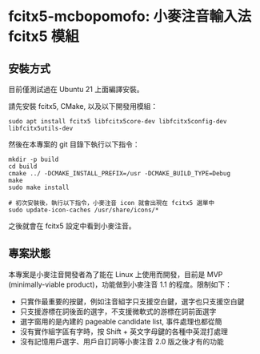 # fcitx5-mcbopomofo: 小麥注音輸入法 fcitx5 模組

## 安裝方式

目前僅測試過在 Ubuntu 21 上面編譯安裝。

請先安裝 fcitx5, CMake, 以及以下開發用模組：

```
sudo apt install fcitx5 libfcitx5core-dev libfcitx5config-dev libfcitx5utils-dev
```

然後在本專案的 git 目錄下執行以下指令：

```
mkdir -p build
cd build
cmake ../ -DCMAKE_INSTALL_PREFIX=/usr -DCMAKE_BUILD_TYPE=Debug
make
sudo make install

# 初次安裝後，執行以下指令，小麥注音 icon 就會出現在 fcitx5 選單中
sudo update-icon-caches /usr/share/icons/*
```

之後就會在 fcitx5 設定中看到小麥注音。

## 專案狀態

本專案是小麥注音開發者為了能在 Linux 上使用而開發，目前是 MVP (minimally-viable product)，功能做到小麥注音 1.1 的程度。限制如下：

* 只實作最重要的按鍵，例如注音組字只支援空白鍵，選字也只支援空白鍵
* 只支援游標在詞後面的選字，不支援微軟式的游標在詞前面選字
* 選字窗用的是內建的 pageable candidate list, 事件處理也都從簡
* 沒有實作組字區有字時，按 Shift + 英文字母鍵的各種中英混打處理
* 沒有記憶用戶選字、用戶自訂詞等小麥注音 2.0 版之後才有的功能
